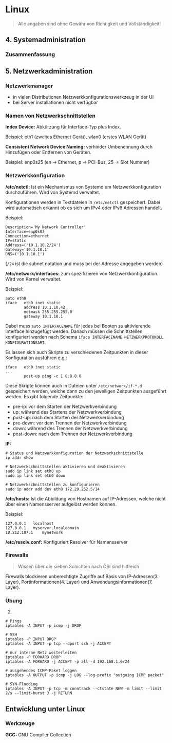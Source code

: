 # Linux

> Alle angaben sind ohne Gewähr von Richtigkeit und Vollständigkeit!

## 4. Systemadministration

### Zusammenfassung

## 5. Netzwerkadministration

### Netzwerkmanager
- in vielen Distributionen Netzwerkkonfigurationswerkzeug in der UI
- bei Server installationen nicht verfügbar

### Namen von Netzwerkschnittstellen

**Index Device:** Abkürzung für Interface-Typ plus Index.

Beispiel: eth1 (zweites Ethernet Gerät), wlan0 (erstes WLAN Gerät)

**Consistent Network Device Naming:** verhinder Umbenennung durch Hinzufügen oder Entfernen von Geräten.

Beispiel: enp0s25 (en -> Ethernet, p -> PCI-Bus, 25 -> Slot Nummer)

### Netzwerkkonfiguration

**/etc/netctl:** Ist ein Mechanismus von Systemd um Netzwerkkonfiguration durchzuführen. Wird von Systemd verwaltet.

Konfigurationen werden in Textdateien in `/etc/netctl` gespeichert. Dabei wird automatisch erkannt ob es sich um IPv4 oder IPv6 Adressen handelt.

Beispiel:

```
Description='My Network Controller'
Interface=enp0s07
Connection=ethernet
IP=static
Address=('10.1.10.2/24')
Gateway='10.1.10.1'
DNS=('10.1.10.1')
```
(`/24` ist die subnet notation und muss bei der Adresse angegeben werden)

**/etc/network/interfaces:** zum spezifizieren von Netzwerkkonfiguration. Wird von Kernel verwaltet.

Beispiel:

```
auto eth0
iface	eth0 inet static
		address 10.1.10.42
		netmask 255.255.255.0
		gateway 10.1.10.1
```

Dabei muss `auto INTERFACENAME` für jedes bei Booten zu aktivierende Interface hinzugefügt werden. Danach müssen die Schnittstellen konfiguriert werden nach Schema `iface INTERFACENAME NETZWERKPROTOKOLL KONFIGURATIONSART`.

Es lassen sich auch Skripte zu verschiedenen Zeitpunkten in dieser Konfiguration ausführen e.g.:

```
iface 	eth0 inet static
...
		post-up ping -c 1 8.8.8.8
```

Diese Skripte können auch in Dateien unter `/etc/network/if-*.d` gespeichert werden, welche dann zu den jeweiligen Zeitpunkten ausgeführt werden. Es gibt folgende Zeitpunkte:

- pre-ip: vor dem Starten der Netzwerkverbindung
- up: während des Startens der Netzwerkverbindung
- post-up: nach dem Starten der Netzwerkverbindung
- pre-down: vor dem Trennen der Netzwerkverbindung
- down: während des Trennen der Netzwerkverbindung
- post-down: nach dem Trennen der Netzwerkverbindung

**IP:**

```
# Status und Netzwerkkonfiguration der Netzwerkschnittstelle
ip addr show

# Netzwerkschnittstellen aktivieren und deaktivieren
sudo ip link set eth0 up
sudo ip link set eth0 down

# Netzwerkschnittstellen zu konfigurieren
sudo ip addr add dev eth0 172.29.252.5/14
```

**/etc/hosts:** Ist die Abbildung von Hostnamen auf IP-Adressen, welche nicht über einen Namensserver aufgelöst werden können.

Beispiel:

```
127.0.0.1 	localhost
127.0.0.1 	myserver.localdomain
10.212.187.1 	mynetwork
```

**/etc/resolv.conf:** Konfiguriert Resolver für Namensserver

### Firewalls

> Wissen über die sieben Schichten nach OSI sind hilfreich

Firewalls blockieren unberechtigte Zugriffe auf Basis von IP-Adressen(3. Layer), Portinformationen(4. Layer) und Anwendungsinformationen(7. Layer).




### Übung

2.

```
# Pings
iptables -A INPUT -p icmp -j DROP

# SSH
iptables -P INPUT DROP
iptables -A INPUT -p tcp --dport ssh -j ACCEPT

# nur interne Netz weiterleiten
iptables -P FORWARD DROP
iptables -A FORWARD -j ACCEPT -p all -d 192.168.1.0/24

# ausgehendes ICMP-Paket loggen
iptables -A OUTPUT -p icmp -j LOG --log-prefix "outgoing ICMP packet"

# SYN-Flooding
iptables -A INPUT -p tcp -m conntrack --ctstate NEW -m limit --limit 2/s --limit-burst 3 -j RETURN
```

## Entwicklung unter Linux

### Werkzeuge

**GCC:** GNU Compiler Collection
